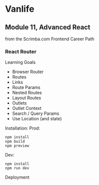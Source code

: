 # Vanlife
## Module 11, Advanced React
from the Scrimba.com Frontend Career Path

### React Router
Learning Goals
* Browser Router
* Routes
* Links
* Route Params
* Nested Routes
* Layout Routes
* Outlets
* Outlet Context
* Search / Query Params
* Use Location (and state)


Installation: Prod:
```
npm install
npm build
npm preview
```
Dev:
```
npm install
npm run dev
```
Deployment 